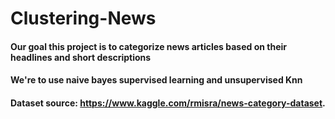 # Clustering-News
#### Our goal this project is to categorize news articles based on their headlines and short descriptions
#### We're to use naive bayes supervised learning and unsupervised Knn

#### Dataset source: https://www.kaggle.com/rmisra/news-category-dataset. 
